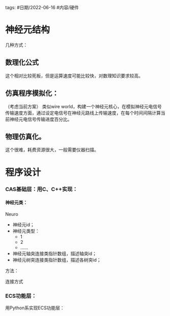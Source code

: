 

tags: #日期/2022-06-16 #内容/硬件  


# 神经元结构


几种方式：
## 数理化公式
这个相对比较死板，但是运算速度可能比较快，对数理知识要求较高。

## 仿真程序模拟化：

（考虑当前方案）
类似wire world，构建一个神经元核心，在模拟神经元电信号传输速度方面，通过设定电信号在神经元路线上传输速度，在每个时间间隔计算当前神经元电信号传输进度百分比。

## 物理仿真化。

这个很难，耗费资源很大，一般需要仪器扫描。

# 程序设计






### CAS基础层：用C、C++实现：

#### 神经元类：
Neuro
- 神经元id；
- 神经元类型：
	- 1
	- 2
	- ……
- 神经元轴突连接类指针数组，描述轴突id；
- 神经元树突连接类指针数组，描述各树突id；

方法：

连接方式


### ECS功能层：

用Python系实现ECS功能层：





